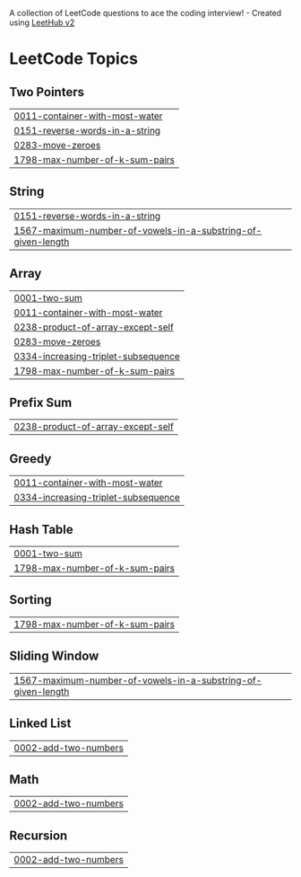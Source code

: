 A collection of LeetCode questions to ace the coding interview! - Created using [LeetHub v2](https://github.com/arunbhardwaj/LeetHub-2.0)
<!---LeetCode Topics Start-->
# LeetCode Topics
## Two Pointers
|  |
| ------- |
| [0011-container-with-most-water](https://github.com/aromal-ARO/Leetcode/tree/master/0011-container-with-most-water) |
| [0151-reverse-words-in-a-string](https://github.com/aromal-ARO/Leetcode/tree/master/0151-reverse-words-in-a-string) |
| [0283-move-zeroes](https://github.com/aromal-ARO/Leetcode/tree/master/0283-move-zeroes) |
| [1798-max-number-of-k-sum-pairs](https://github.com/aromal-ARO/Leetcode/tree/master/1798-max-number-of-k-sum-pairs) |
## String
|  |
| ------- |
| [0151-reverse-words-in-a-string](https://github.com/aromal-ARO/Leetcode/tree/master/0151-reverse-words-in-a-string) |
| [1567-maximum-number-of-vowels-in-a-substring-of-given-length](https://github.com/aromal-ARO/Leetcode/tree/master/1567-maximum-number-of-vowels-in-a-substring-of-given-length) |
## Array
|  |
| ------- |
| [0001-two-sum](https://github.com/aromal-ARO/Leetcode/tree/master/0001-two-sum) |
| [0011-container-with-most-water](https://github.com/aromal-ARO/Leetcode/tree/master/0011-container-with-most-water) |
| [0238-product-of-array-except-self](https://github.com/aromal-ARO/Leetcode/tree/master/0238-product-of-array-except-self) |
| [0283-move-zeroes](https://github.com/aromal-ARO/Leetcode/tree/master/0283-move-zeroes) |
| [0334-increasing-triplet-subsequence](https://github.com/aromal-ARO/Leetcode/tree/master/0334-increasing-triplet-subsequence) |
| [1798-max-number-of-k-sum-pairs](https://github.com/aromal-ARO/Leetcode/tree/master/1798-max-number-of-k-sum-pairs) |
## Prefix Sum
|  |
| ------- |
| [0238-product-of-array-except-self](https://github.com/aromal-ARO/Leetcode/tree/master/0238-product-of-array-except-self) |
## Greedy
|  |
| ------- |
| [0011-container-with-most-water](https://github.com/aromal-ARO/Leetcode/tree/master/0011-container-with-most-water) |
| [0334-increasing-triplet-subsequence](https://github.com/aromal-ARO/Leetcode/tree/master/0334-increasing-triplet-subsequence) |
## Hash Table
|  |
| ------- |
| [0001-two-sum](https://github.com/aromal-ARO/Leetcode/tree/master/0001-two-sum) |
| [1798-max-number-of-k-sum-pairs](https://github.com/aromal-ARO/Leetcode/tree/master/1798-max-number-of-k-sum-pairs) |
## Sorting
|  |
| ------- |
| [1798-max-number-of-k-sum-pairs](https://github.com/aromal-ARO/Leetcode/tree/master/1798-max-number-of-k-sum-pairs) |
## Sliding Window
|  |
| ------- |
| [1567-maximum-number-of-vowels-in-a-substring-of-given-length](https://github.com/aromal-ARO/Leetcode/tree/master/1567-maximum-number-of-vowels-in-a-substring-of-given-length) |
## Linked List
|  |
| ------- |
| [0002-add-two-numbers](https://github.com/aromal-ARO/Leetcode/tree/master/0002-add-two-numbers) |
## Math
|  |
| ------- |
| [0002-add-two-numbers](https://github.com/aromal-ARO/Leetcode/tree/master/0002-add-two-numbers) |
## Recursion
|  |
| ------- |
| [0002-add-two-numbers](https://github.com/aromal-ARO/Leetcode/tree/master/0002-add-two-numbers) |
<!---LeetCode Topics End-->